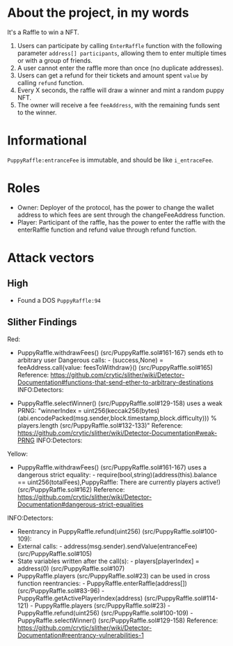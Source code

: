 # About the project, in my words

It's a Raffle to win a NFT.

1. Users can participate by calling `EnterRaffle` function with the following parameter `address[] participants`, allowing them to enter multiple times or with a group of friends.
2. A user cannot enter the raffle more than once (no duplicate addresses).
3. Users can get a refund for their tickets and amount spent `value` by calling `refund` function.
4. Every X seconds, the raffle will draw a winner and mint a random puppy NFT.
5. The owner will receive a fee `feeAddress`, with the remaining funds sent to the winner.

# Informational

`PuppyRaffle:entranceFee` is immutable, and should be like `i_entraceFee`.

# Roles

- Owner: Deployer of the protocol, has the power to change the wallet address to which fees are sent through the changeFeeAddress function.
- Player: Participant of the raffle, has the power to enter the raffle with the enterRaffle function and refund value through refund function.

# Attack vectors

## High

- Found a DOS `PuppyRaffle:94`

## Slither Findings

Red:

- PuppyRaffle.withdrawFees() (src/PuppyRaffle.sol#161-167) sends eth to arbitrary user
  Dangerous calls: - (success,None) = feeAddress.call{value: feesToWithdraw}() (src/PuppyRaffle.sol#165)
  Reference: https://github.com/crytic/slither/wiki/Detector-Documentation#functions-that-send-ether-to-arbitrary-destinations
  INFO:Detectors:

- PuppyRaffle.selectWinner() (src/PuppyRaffle.sol#129-158) uses a weak PRNG: "winnerIndex = uint256(keccak256(bytes)(abi.encodePacked(msg.sender,block.timestamp,block.difficulty))) % players.length (src/PuppyRaffle.sol#132-133)"
  Reference: https://github.com/crytic/slither/wiki/Detector-Documentation#weak-PRNG
  INFO:Detectors:

Yellow:

- PuppyRaffle.withdrawFees() (src/PuppyRaffle.sol#161-167) uses a dangerous strict equality: - require(bool,string)(address(this).balance == uint256(totalFees),PuppyRaffle: There are currently players active!) (src/PuppyRaffle.sol#162)
  Reference: https://github.com/crytic/slither/wiki/Detector-Documentation#dangerous-strict-equalities

INFO:Detectors:

- Reentrancy in PuppyRaffle.refund(uint256) (src/PuppyRaffle.sol#100-109):
- External calls: - address(msg.sender).sendValue(entranceFee) (src/PuppyRaffle.sol#105)
- State variables written after the call(s): - players[playerIndex] = address(0) (src/PuppyRaffle.sol#107)
- PuppyRaffle.players (src/PuppyRaffle.sol#23) can be used in cross function reentrancies: - PuppyRaffle.enterRaffle(address[]) (src/PuppyRaffle.sol#83-96) - PuppyRaffle.getActivePlayerIndex(address) (src/PuppyRaffle.sol#114-121) - PuppyRaffle.players (src/PuppyRaffle.sol#23) - PuppyRaffle.refund(uint256) (src/PuppyRaffle.sol#100-109) - PuppyRaffle.selectWinner() (src/PuppyRaffle.sol#129-158)
  Reference: https://github.com/crytic/slither/wiki/Detector-Documentation#reentrancy-vulnerabilities-1
